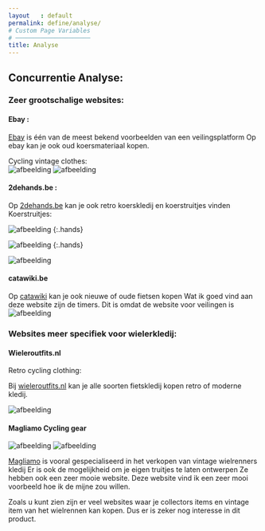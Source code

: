 ```yaml
---
layout   : default
permalink: define/analyse/
# Custom Page Variables
# ─────────────────────
title: Analyse
---
```


## Concurrentie Analyse: 

### Zeer grootschalige websites: 

#### Ebay :  
[Ebay](https://www.benl.ebay.be/) is één van de meest bekend voorbeelden van een veilingsplatform
Op ebay kan je ook oud koersmateriaal kopen.

Cycling vintage clothes:  
![afbeelding](../../assets/images/ebay1.jpg)
![afbeelding](../../assets/images/ebay2.jpg)

#### 2dehands.be : 
Op [2dehands.be](https://www.2dehands.be/) kan je ook retro koerskledij en koerstruitjes vinden
Koerstruitjes:  

![afbeelding](../../assets/images/2dehands2.jpg)
{:.hands}

![afbeelding](../../assets/images/2dehands3.jpg)
{:.hands}

![afbeelding](../../assets/images/2dehands1.jpg)

#### catawiki.be 
Op [catawiki](https://www.catawiki.be/) kan je ook nieuwe of oude fietsen kopen
Wat ik goed vind aan deze website zijn de timers.
Dit is omdat de website voor veilingen is  
![afbeelding](../../assets/images/catawiki1.jpg)

### Websites meer specifiek voor wielerkledij: 

#### Wieleroutfits.nl 
Retro cycling clothing:

Bij [wieleroutfits.nl](https://www.wieleroutfits.nl/) kan je alle soorten fietskledij kopen retro of moderne kledij.

![afbeelding](../../assets/images/wieleroutfits1.jpg)

#### Magliamo Cycling gear 

![afbeelding](../../assets/images/magliamo1.jpg)
![afbeelding](../../assets/images/magliamo2.jpg)

[Magliamo](https://www.magliamo.be/nl/) is vooral gespecialiseerd in het verkopen van vintage wielrenners kledij
Er is ook de mogelijkheid om je eigen truitjes te laten ontwerpen
Ze hebben ook een zeer mooie website. Deze website vind ik een zeer mooi voorbeeld 
hoe ik de mijne zou willen.


Zoals u kunt zien zijn er veel websites waar je collectors items en vintage item van het wielrennen 
kan kopen. 
Dus er is zeker nog interesse in dit product.